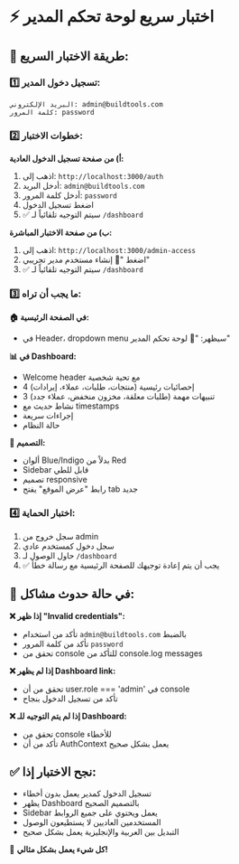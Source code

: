 # ⚡ اختبار سريع لوحة تحكم المدير

## 🎯 **طريقة الاختبار السريع:**

### **1️⃣ تسجيل دخول المدير:**
```
البريد الإلكتروني: admin@buildtools.com
كلمة المرور: password
```

### **2️⃣ خطوات الاختبار:**

**أ) من صفحة تسجيل الدخول العادية:**
1. اذهب إلى: `http://localhost:3000/auth`
2. أدخل البريد: `admin@buildtools.com`
3. أدخل كلمة المرور: `password`
4. اضغط تسجيل الدخول
5. ✅ سيتم التوجيه تلقائياً لـ `/dashboard`

**ب) من صفحة الاختبار المباشرة:**
1. اذهب إلى: `http://localhost:3000/admin-access`
2. اضغط "🚀 إنشاء مستخدم مدير تجريبي"
3. ✅ سيتم التوجيه تلقائياً لـ `/dashboard`

### **3️⃣ ما يجب أن تراه:**

**🏠 في الصفحة الرئيسية:**
- في Header، dropdown menu سيظهر: "👑 لوحة تحكم المدير"

**📊 في Dashboard:**
- Welcome header مع تحية شخصية
- 4 إحصائيات رئيسية (منتجات، طلبات، عملاء، إيرادات)  
- 3 تنبيهات مهمة (طلبات معلقة، مخزون منخفض، عملاء جدد)
- نشاط حديث مع timestamps
- إجراءات سريعة
- حالة النظام

**🎨 التصميم:**
- ألوان Blue/Indigo بدلاً من Red
- Sidebar قابل للطي
- تصميم responsive
- رابط "عرض الموقع" يفتح tab جديد

### **4️⃣ اختبار الحماية:**
1. سجل خروج من admin
2. سجل دخول كمستخدم عادي
3. حاول الوصول لـ `/dashboard`
4. ✅ يجب أن يتم إعادة توجيهك للصفحة الرئيسية مع رسالة خطأ

## 🔧 **في حالة حدوث مشاكل:**

**❌ إذا ظهر "Invalid credentials":**
- تأكد من استخدام `admin@buildtools.com` بالضبط
- تأكد من كلمة المرور `password`
- تحقق من console للتأكد من console.log messages

**❌ إذا لم يظهر Dashboard link:**
- تحقق من أن user.role === 'admin' في console
- تأكد من تسجيل الدخول بنجاح

**❌ إذا لم يتم التوجيه للـ Dashboard:**
- تحقق من console للأخطاء
- تأكد من أن AuthContext يعمل بشكل صحيح

## ✅ **نجح الاختبار إذا:**
- تسجيل الدخول كمدير يعمل بدون أخطاء
- يظهر Dashboard بالتصميم الصحيح
- Sidebar يعمل ويحتوي على جميع الروابط
- المستخدمين العاديين لا يستطيعون الوصول
- التبديل بين العربية والإنجليزية يعمل بشكل صحيح

🎉 **كل شيء يعمل بشكل مثالي!** 